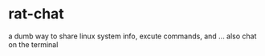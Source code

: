 # rat-chat

a dumb way to share linux system info, excute commands, and ... also chat on the terminal